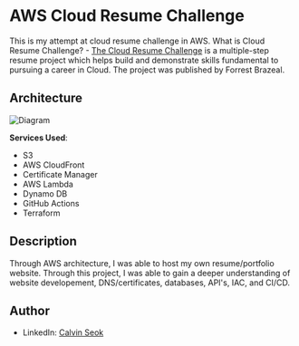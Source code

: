 # AWS Cloud Resume Challenge

This is my attempt at cloud resume challenge in AWS.
What is Cloud Resume Challenge? - [The Cloud Resume Challenge](https://cloudresumechallenge.dev/) is a multiple-step resume project which helps build and demonstrate skills fundamental to pursuing a career in Cloud. The project was published by Forrest Brazeal.

## Architecture
![Diagram](https://github.com/Calpac2000/aws-cloud-resume-challenge/assets/172326723/af84e9df-9d85-4293-857c-dd9975f57ebf)


**Services Used**:

- S3
- AWS CloudFront
- Certificate Manager
- AWS Lambda
- Dynamo DB
- GitHub Actions
- Terraform


## Description

Through AWS architecture, I was able to host my own resume/portfolio website. Through this project, I was able to gain a deeper understanding of website developement, DNS/certificates, databases, API's, IAC, and CI/CD. 



## Author
- LinkedIn: [Calvin Seok](https://linkedin.com/in/calvinseok)
